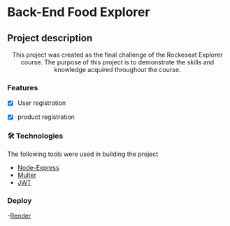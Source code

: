 # Back-End Food Explorer

## Project description

<p align="center">This project was created as the final challenge of the Rockeseat Explorer course. The purpose of this project is to demonstrate the skills and knowledge acquired throughout the course.</p>

### Features
- [x] User registration
- [x] product registration


### 🛠 Technologies
The following tools were used in building the project

- [Node-Express](https://expressjs.com/pt-br/)
- [Multer](https://www.npmjs.com/package/multer)
- [JWT](https://jwt.io/libraries)


### Deploy

-[Render](https://foodexplorer-api-h3wi.onrender.com)

